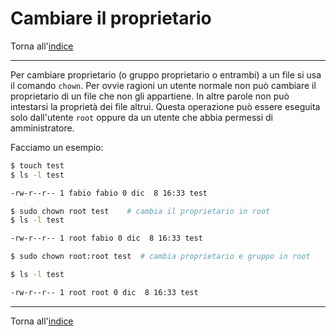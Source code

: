 # Cambiare il proprietario

Torna all'[indice](../toc.md)

---

Per cambiare proprietario (o gruppo proprietario o entrambi) a un file si
usa il comando `chown`. Per ovvie ragioni un utente normale non può cambiare
il proprietario di un file che non gli appartiene. In altre parole non può
intestarsi la proprietà dei file altrui. Questa operazione può essere
eseguita solo dall'utente `root` oppure da un utente che abbia permessi di amministratore.

Facciamo un esempio:

```bash
$ touch test
$ ls -l test

-rw-r--r-- 1 fabio fabio 0 dic  8 16:33 test

$ sudo chown root test    # cambia il proprietario in root
$ ls -l test

-rw-r--r-- 1 root fabio 0 dic  8 16:33 test

$ sudo chown root:root test  # cambia proprietario e gruppo in root

$ ls -l test

-rw-r--r-- 1 root root 0 dic  8 16:33 test
```

---

Torna all'[indice](../toc.md)
